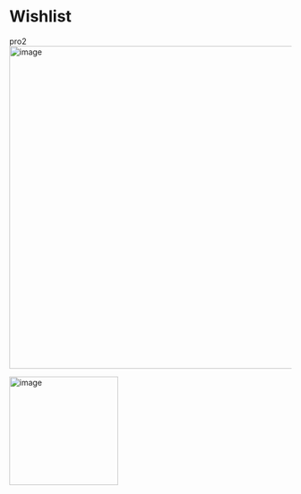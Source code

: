# Wishlist
pro2
<img width="577" alt="image" src="https://user-images.githubusercontent.com/100692156/199737340-9a5e3a27-8a6d-4be2-85bd-492c8be1d268.png">

<img width="194" alt="image" src="https://user-images.githubusercontent.com/100692156/199737764-6b55953b-2ccf-4cb3-91b3-4a1b7c2a47d3.png">
